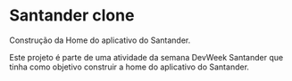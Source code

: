 # Santander clone

Construção da Home do aplicativo do Santander. 

Este projeto é parte de uma atividade da semana DevWeek Santander que tinha como objetivo construir a home do aplicativo do Santander.
